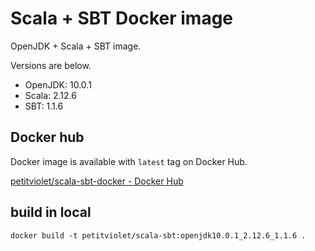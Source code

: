 # Scala + SBT Docker image

OpenJDK + Scala + SBT image.

Versions are below.

- OpenJDK: 10.0.1
- Scala: 2.12.6
- SBT: 1.1.6

## Docker hub

Docker image is available with `latest` tag on Docker Hub.

[petitviolet/scala-sbt-docker - Docker Hub](https://hub.docker.com/r/petitviolet/scala-sbt-docker/)

## build in local

```shell-session
docker build -t petitviolet/scala-sbt:openjdk10.0.1_2.12.6_1.1.6 .
```
